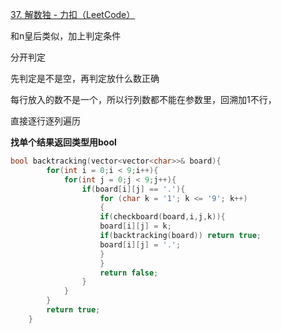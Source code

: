 [37. 解数独 - 力扣（LeetCode）](https://leetcode.cn/problems/sudoku-solver/description/)

和n皇后类似，加上判定条件

分开判定

先判定是不是空，再判定放什么数正确

每行放入的数不是一个，所以行列数都不能在参数里，回溯加1不行，

直接逐行逐列遍历

**找单个结果返回类型用bool**

```cpp
bool backtracking(vector<vector<char>>& board){
        for(int i = 0;i < 9;i++){
            for(int j = 0;j < 9;j++){
                if(board[i][j] == '.'){
                    for (char k = '1'; k <= '9'; k++) 
                    {
                    if(checkboard(board,i,j,k)){
                    board[i][j] = k;
                    if(backtracking(board)) return true;
                    board[i][j] = '.';
                    }
                    }
                    return false;
                }
            }
        }
        return true;
    }
```



